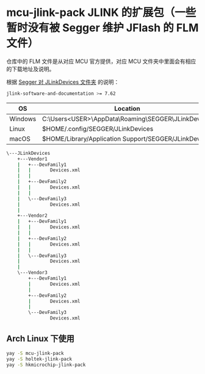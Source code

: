 # mcu-jlink-pack JLINK 的扩展包（一些暂时没有被 Segger 维护 JFlash 的 FLM 文件）

仓库中的 FLM 文件是从对应 MCU 官方提供，对应 MCU 文件夹中里面会有相应的下载地址及说明。

根据 [Segger 对 JLinkDevices 文件夹](https://wiki.segger.com/J-Link_Device_Support_Kit#JLinkDevices_folder) 的说明：

```bash
jlink-software-and-documentation >= 7.62
```

| OS      | Location
|---------|---------
| Windows |C:\Users\<USER>\AppData\Roaming\SEGGER\JLinkDevices
| Linux   | $HOME/.config/SEGGER/JLinkDevices
| macOS   | $HOME/Library/Application Support/SEGGER/JLinkDevices

```bash
\---JLinkDevices
    +---Vendor1
    |   +---DevFamily1
    |   |       Devices.xml
    |   |
    |   +---DevFamily2
    |   |       Devices.xml
    |   |
    |   \---DevFamily3
    |           Devices.xml
    |
    +---Vendor2
    |   +---DevFamily1
    |   |       Devices.xml
    |   |
    |   +---DevFamily2
    |   |       Devices.xml
    |   |
    |   \---DevFamily3
    |           Devices.xml
    |
    \---Vendor3
        +---DevFamily1
        |       Devices.xml
        |
        +---DevFamily2
        |       Devices.xml
        |
        \---DevFamily3
                Devices.xml
```

## Arch Linux 下使用

```bash
yay -S mcu-jlink-pack
yay -S holtek-jlink-pack
yay -S hkmicrochip-jlink-pack
```
